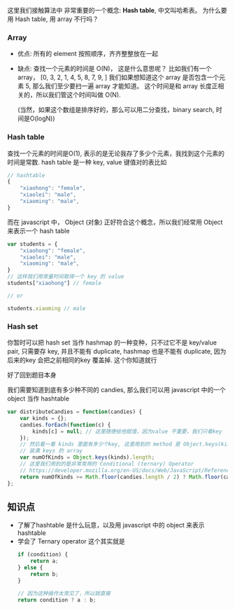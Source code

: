 这里我们接触算法中 非常重要的一个概念: __Hash table__, 中文叫哈希表。
为什么要用 Hash table, 用 array 不行吗？

### Array
- 优点: 所有的 element 按照顺序，齐齐整整放在一起
- 缺点: 查找一个元素的时间是 O(N)， 这是什么意思呢？ 
    比如我们有一个 array， [0, 3, 2, 1, 4, 5, 8, 7, 9, ]
    我们如果想知道这个 array 是否包含一个元素 5, 那么我们至少要扫一遍 array 才能知道。
    这个时间是和 array 长度正相关的，所以我们管这个时间叫做 O(N).

    (当然，如果这个数组是排序好的，那么可以用二分查找，binary search, 时间是O(logN))

### Hash table
查找一个元素的时间是O(1), 表示的是无论我存了多少个元素，我找到这个元素的时间是常数.
hash table 是一种 key, value 键值对的表比如

```javascript
// hashtable
{
    "xiaohong": "female",
    "xiaolei": "male",
    "xiaoming": "male",
}
```
而在 javascript 中， Object (对象) 正好符合这个概念，所以我们经常用 Object 来表示一个 hash table

```javascript
var students = {
    "xiaohong": "female",
    "xiaolei": "male",
    "xiaoming": "male",
}
// 这样我们用常量时间取得一个 key 的 value
students["xiaohong"] // female

// or 

students.xiaoming // male
```

### Hash set
你暂时可以把 hash set 当作 hashmap 的一种变种，只不过它不是 key/value pair, 只需要存 key, 并且不能有 duplicate, hashmap 也是不能有 duplicate, 因为后来的key 会把之前相同的key 覆盖掉.
这个你知道就行


好了回到题目本身

我们需要知道到底有多少种不同的 candies, 那么我们可以用 javascript 中的一个 object 当作 hashtable
```javascript
var distributeCandies = function(candies) {
    var kinds = {};
    candies.forEach(function(c) {
        kinds[c] = null; // 这里随便给他赋值，因为value 不重要，我们只看key
    });
    // 然后看一看 kinds 里面有多少个key, 这里用到的 method 是 Object.keys(kinds) 返回一个
    // 装满 keys 的 array
    var numOfKinds = Object.keys(kinds).length;
    // 这里我们用到的是非常常用的 Conditional (ternary) Operator
    // https://developer.mozilla.org/en-US/docs/Web/JavaScript/Reference/Operators/Conditional_Operator
    return numOfKinds >= Math.floor(candies.length / 2) ? Math.floor(candies.length / 2) : numOfKinds;
};

```

## 知识点
- 了解了hashtable 是什么玩意，以及用 javascript 中的 object 来表示 hashtable
- 学会了 Ternary operator
    这个其实就是
    ```javascript
    if (condition) {
        return a;
    } else {
        return b;
    }

    // 因为这种操作太常见了，所以就直接
    return condition ? a : b;
    ```



